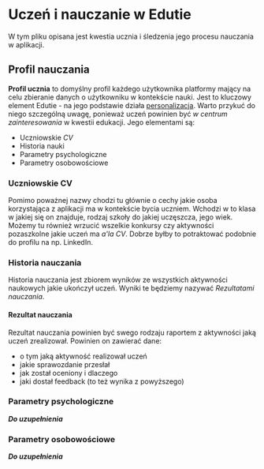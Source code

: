 # Uczeń i nauczanie w Edutie

W tym pliku opisana jest kwestia ucznia i śledzenia jego procesu nauczania w aplikacji.

## Profil nauczania

**Profil ucznia** to domyślny profil każdego użytkownika platformy mający na celu zbieranie danych o użytkowniku w kontekście nauki. Jest to kluczowy element Edutie - na jego podstawie działa [personalizacja](Personalizacja.md). Warto przykuć do niego szczególną uwagę, ponieważ uczeń powinien być *w centrum zainteresowania* w kwestii edukacji. Jego elementami są:
 - Uczniowskie *CV*
 - Historia nauki
 - Parametry psychologiczne
 - Parametry osobowościowe

### Uczniowskie CV
Pomimo poważnej nazwy chodzi tu głównie o cechy jakie osoba korzystająca z aplikacji ma w kontekście bycia uczniem. Wchodzi w to klasa w jakiej się on znajduje, rodzaj szkoły do jakiej uczęszcza, jego wiek. Możemy tu również wrzucić wszelkie konkursy czy aktywności pozaszkolne jakie uczeń ma *a'la CV*. Dobrze byłby to potraktować podobnie do profilu na np. LinkedIn. 

### Historia nauczania
Historia nauczania jest zbiorem wyników ze wszystkich aktywności naukowych jakie ukończył uczeń. Wyniki te będziemy nazywać *Rezultatami nauczania*.

#### Rezultat nauczania
Rezultat nauczania powinien być swego rodzaju raportem z aktywności jaką uczeń zrealizował. Powinien on zawierać dane:
 - o tym jaką aktywność realizował uczeń
 - jakie sprawozdanie przesłał
 - jak został oceniony i dlaczego
 - jaki dostał feedback (to też wynika z powyższego)

 ### Parametry psychologiczne
***Do uzupełnienia***
### Parametry osobowościowe
***Do uzupełnienia***

